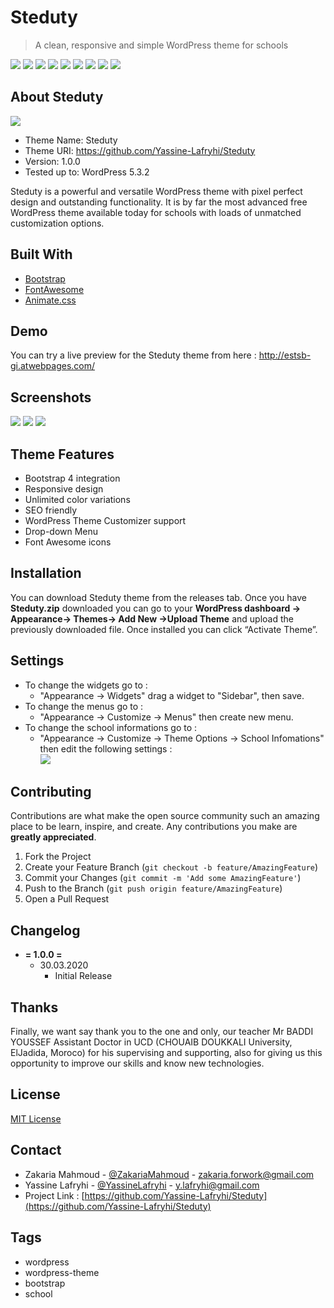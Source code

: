 ﻿# Steduty
> A clean, responsive and simple WordPress theme for schools

![](https://img.shields.io/badge/Build-passing-brightgreen)
![](https://img.shields.io/badge/License-MIT-blue)
![](https://img.shields.io/badge/Version-1.0.0-orange)
![](https://img.shields.io/badge/WordPress-5.3.2-blue)
![](https://img.shields.io/badge/Bootstrap-4.0.0-purple)
![](https://img.shields.io/badge/FontAwesome-4.7.0-green)
![](https://img.shields.io/badge/animate.css-3.6.0-red)
![](https://img.shields.io/badge/jQueryEasing-1.4.1-yellow)
![](https://img.shields.io/badge/jQuery.scrollTo-2.1.2-brown)

## About Steduty

![](screenshots/logo.png)

* Theme Name: Steduty
* Theme URI: https://github.com/Yassine-Lafryhi/Steduty
* Version: 1.0.0
* Tested up to: WordPress 5.3.2

Steduty is a powerful and versatile WordPress theme with pixel perfect design and outstanding functionality. It is by far the most advanced free WordPress theme available today for schools with loads of unmatched customization options.

## Built With
* [Bootstrap](https://getbootstrap.com/)
* [FontAwesome](https://fontawesome.com/)
* [Animate.css](https://daneden.github.io/animate.css/)

## Demo
You can try a live preview for the Steduty theme from here :
http://estsb-gi.atwebpages.com/

## Screenshots

![](screenshots/ScreenShot1.png)
![](screenshots/ScreenShot2.png)
![](screenshots/ScreenShot3.png)


## Theme Features

+ Bootstrap 4 integration
+ Responsive design
+ Unlimited color variations
+ SEO friendly
+ WordPress Theme Customizer support
+ Drop-down Menu
+ Font Awesome icons


## Installation

You can download Steduty theme from the releases tab.
Once you have **Steduty.zip** downloaded you can go to your **WordPress dashboard -> Appearance-> Themes-> Add New ->Upload Theme** and upload the previously downloaded file. Once installed you can click “Activate Theme”.

## Settings

+ To change the widgets go to :
  * "Appearance -> Widgets" drag a widget to "Sidebar", then save.
+ To change the menus go to :
  * "Appearance -> Customize -> Menus" then create new menu.  
+ To change the school informations go to :
  * "Appearance -> Customize -> Theme Options -> School Infomations" then edit the following settings :  
![](screenshots/Settings1.png)




## Contributing

Contributions are what make the open source community such an amazing place to be learn, inspire, and create. Any contributions you make are **greatly appreciated**.

1. Fork the Project
2. Create your Feature Branch (`git checkout -b feature/AmazingFeature`)
3. Commit your Changes (`git commit -m 'Add some AmazingFeature'`)
4. Push to the Branch (`git push origin feature/AmazingFeature`)
5. Open a Pull Request

## Changelog

+ **= 1.0.0 =**
  - 30.03.2020
    * Initial Release

## Thanks 
Finally, we want say thank you to the one and only, our teacher Mr BADDI YOUSSEF Assistant Doctor in UCD (CHOUAIB DOUKKALI University, ElJadida, Moroco) for his supervising and supporting, also for giving us this opportunity to improve our skills and know new technologies.


## License
[MIT License](https://choosealicense.com/licenses/mit/)

## Contact
- Zakaria Mahmoud - [@ZakariaMahmoud](https://twitter.com/zakariamahmou16) - [zakaria.forwork@gmail.com](mailto:zakaria.forwork@gmail.com)
- Yassine Lafryhi - [@YassineLafryhi](https://twitter.com/YassineLafryhi) - [y.lafryhi@gmail.com](mailto:y.lafryhi@gmail.com)
- Project Link : [https://github.com/Yassine-Lafryhi/Steduty](https://github.com/Yassine-Lafryhi/Steduty)

## Tags
+ wordpress
+ wordpress-theme
+ bootstrap
+ school

